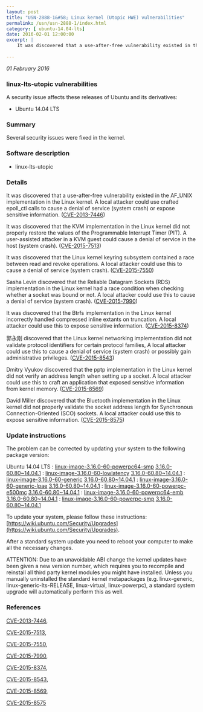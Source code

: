 ```yaml
---
layout: post
title: "USN-2888-1&#58; Linux kernel (Utopic HWE) vulnerabilities"
permalink: /usn/usn-2888-1/index.html
category: [ ubuntu-14.04-lts]
date: 2016-02-01 12:00:00
excerpt: |
    It was discovered that a use-after-free vulnerability existed in the AF_UNIX implementation in the Linux kernel. A local attacker could use crafted epoll_ctl calls to cause a denial of service (system crash) or expose sensitive information. ([CVE-2013-7446](http://people.ubuntu.com/~ubuntu-security/cve/CVE-2013-7446))
    
--- 
```

 
 

*01 February 2016*

### linux-lts-utopic vulnerabilities

A security issue affects these releases of Ubuntu and its derivatives:

* Ubuntu 14.04 LTS

### Summary

Several security issues were fixed in the kernel. 

### Software description

* linux-lts-utopic 

### Details

It was discovered that a use-after-free vulnerability existed in the AF_UNIX implementation in the Linux kernel. A local attacker could use crafted epoll_ctl calls to cause a denial of service (system crash) or expose sensitive information. ([CVE-2013-7446](http://people.ubuntu.com/~ubuntu-security/cve/CVE-2013-7446))

It was discovered that the KVM implementation in the Linux kernel did not properly restore the values of the Programmable Interrupt Timer (PIT). A user-assisted attacker in a KVM guest could cause a denial of service in the host (system crash). ([CVE-2015-7513](http://people.ubuntu.com/~ubuntu-security/cve/CVE-2015-7513))

It was discovered that the Linux kernel keyring subsystem contained a race between read and revoke operations. A local attacker could use this to cause a denial of service (system crash). ([CVE-2015-7550](http://people.ubuntu.com/~ubuntu-security/cve/CVE-2015-7550))

Sasha Levin discovered that the Reliable Datagram Sockets (RDS) implementation in the Linux kernel had a race condition when checking whether a socket was bound or not. A local attacker could use this to cause a denial of service (system crash). ([CVE-2015-7990](http://people.ubuntu.com/~ubuntu-security/cve/CVE-2015-7990))

It was discovered that the Btrfs implementation in the Linux kernel incorrectly handled compressed inline extants on truncation. A local attacker could use this to expose sensitive information. ([CVE-2015-8374](http://people.ubuntu.com/~ubuntu-security/cve/CVE-2015-8374))

郭永刚 discovered that the Linux kernel networking implementation did not validate protocol identifiers for certain protocol families, A local attacker could use this to cause a denial of service (system crash) or possibly gain administrative privileges. ([CVE-2015-8543](http://people.ubuntu.com/~ubuntu-security/cve/CVE-2015-8543))

Dmitry Vyukov discovered that the pptp implementation in the Linux kernel did not verify an address length when setting up a socket. A local attacker could use this to craft an application that exposed sensitive information from kernel memory. ([CVE-2015-8569](http://people.ubuntu.com/~ubuntu-security/cve/CVE-2015-8569))

David Miller discovered that the Bluetooth implementation in the Linux kernel did not properly validate the socket address length for Synchronous Connection-Oriented (SCO) sockets. A local attacker could use this to expose sensitive information. ([CVE-2015-8575](http://people.ubuntu.com/~ubuntu-security/cve/CVE-2015-8575)) 

### Update instructions

The problem can be corrected by updating your system to the following package version:

Ubuntu 14.04 LTS
 : [linux-image-3.16.0-60-powerpc64-smp](https://launchpad.net/ubuntu/+source/linux-lts-utopic) <span> [3.16.0-60.80~14.04.1](https://launchpad.net/ubuntu/+source/linux-lts-utopic/3.16.0-60.80~14.04.1) </span> 
 : [linux-image-3.16.0-60-lowlatency](https://launchpad.net/ubuntu/+source/linux-lts-utopic) <span> [3.16.0-60.80~14.04.1](https://launchpad.net/ubuntu/+source/linux-lts-utopic/3.16.0-60.80~14.04.1) </span> 
 : [linux-image-3.16.0-60-generic](https://launchpad.net/ubuntu/+source/linux-lts-utopic) <span> [3.16.0-60.80~14.04.1](https://launchpad.net/ubuntu/+source/linux-lts-utopic/3.16.0-60.80~14.04.1) </span> 
 : [linux-image-3.16.0-60-generic-lpae](https://launchpad.net/ubuntu/+source/linux-lts-utopic) <span> [3.16.0-60.80~14.04.1](https://launchpad.net/ubuntu/+source/linux-lts-utopic/3.16.0-60.80~14.04.1) </span> 
 : [linux-image-3.16.0-60-powerpc-e500mc](https://launchpad.net/ubuntu/+source/linux-lts-utopic) <span> [3.16.0-60.80~14.04.1](https://launchpad.net/ubuntu/+source/linux-lts-utopic/3.16.0-60.80~14.04.1) </span> 
 : [linux-image-3.16.0-60-powerpc64-emb](https://launchpad.net/ubuntu/+source/linux-lts-utopic) <span> [3.16.0-60.80~14.04.1](https://launchpad.net/ubuntu/+source/linux-lts-utopic/3.16.0-60.80~14.04.1) </span> 
 : [linux-image-3.16.0-60-powerpc-smp](https://launchpad.net/ubuntu/+source/linux-lts-utopic) <span> [3.16.0-60.80~14.04.1](https://launchpad.net/ubuntu/+source/linux-lts-utopic/3.16.0-60.80~14.04.1) </span> 

To update your system, please follow these instructions: [https://wiki.ubuntu.com/Security/Upgrades](https://wiki.ubuntu.com/Security/Upgrades).

After a standard system update you need to reboot your computer to make all the necessary changes.

ATTENTION: Due to an unavoidable ABI change the kernel updates have been given a new version number, which requires you to recompile and reinstall all third party kernel modules you might have installed. Unless you manually uninstalled the standard kernel metapackages (e.g. linux-generic, linux-generic-lts-RELEASE, linux-virtual, linux-powerpc), a standard system upgrade will automatically perform this as well. 

### References

 
 [CVE-2013-7446](http://people.ubuntu.com/~ubuntu-security/cve/CVE-2013-7446), 

 [CVE-2015-7513](http://people.ubuntu.com/~ubuntu-security/cve/CVE-2015-7513), 

 [CVE-2015-7550](http://people.ubuntu.com/~ubuntu-security/cve/CVE-2015-7550), 

 [CVE-2015-7990](http://people.ubuntu.com/~ubuntu-security/cve/CVE-2015-7990), 

 [CVE-2015-8374](http://people.ubuntu.com/~ubuntu-security/cve/CVE-2015-8374), 

 [CVE-2015-8543](http://people.ubuntu.com/~ubuntu-security/cve/CVE-2015-8543), 

 [CVE-2015-8569](http://people.ubuntu.com/~ubuntu-security/cve/CVE-2015-8569), 

 [CVE-2015-8575](http://people.ubuntu.com/~ubuntu-security/cve/CVE-2015-8575)
 

